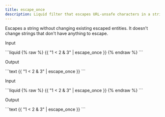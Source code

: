 ```yaml
---
title: escape_once
description: Liquid filter that escapes URL-unsafe characters in a string once.
---
```


Escapes a string without changing existing escaped entities. It doesn't change strings that don't have anything to escape.

<p class="code-label">Input</p>
```liquid
{% raw %}
{{ "1 < 2 & 3" | escape_once }}
{% endraw %}
```

<p class="code-label">Output</p>
```text
{{ "1 < 2 & 3" | escape_once }}
```

<p class="code-label">Input</p>
```liquid
{% raw %}
{{ "1 &lt; 2 &amp; 3" | escape_once }}
{% endraw %}
```

<p class="code-label">Output</p>
```text
{{ "1 &lt; 2 &amp; 3" | escape_once }}
```
